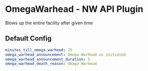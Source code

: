 # OmegaWarhead - NW API Plugin
Blows up the entire facility after given time

## Default Config

```yaml
minutes_till_omega_warhead: 25
omega_warhead_announcement: Omega Warhead is initiated
omega_warhead_announcement_duration: 5
omega_warhead_death_reason: Omaga Warhead
```
